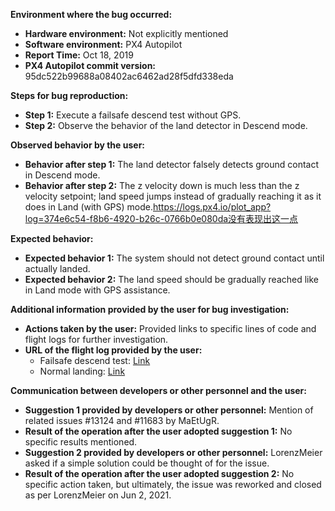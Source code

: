 **Environment where the bug occurred:**

- **Hardware environment:** Not explicitly mentioned
- **Software environment:** PX4 Autopilot
- **Report Time:** Oct 18, 2019
- **PX4 Autopilot commit version:** 95dc522b99688a08402ac6462ad28f5dfd338eda

**Steps for bug reproduction:**

- **Step 1:** Execute a failsafe descend test without GPS.
- **Step 2:** Observe the behavior of the land detector in Descend mode.

**Observed behavior by the user:**

- **Behavior after step 1:** The land detector falsely detects ground contact in Descend mode.
- **Behavior after step 2:** The z velocity down is much less than the z velocity setpoint; land speed jumps instead of gradually reaching it as it does in Land (with GPS) mode.<font color='red'>https://logs.px4.io/plot_app?log=374e6c54-f8b6-4920-b26c-0766b0e080da没有表现出这一点</font>

**Expected behavior:**

- **Expected behavior 1:** The system should not detect ground contact until actually landed.
- **Expected behavior 2:** The land speed should be gradually reached like in Land mode with GPS assistance.

**Additional information provided by the user for bug investigation:**

- **Actions taken by the user:** Provided links to specific lines of code and flight logs for further investigation.
- **URL of the flight log provided by the user:** 
  - Failsafe descend test: [Link](https://review.px4.io/plot_app?log=3104d449-dd29-473f-9055-354984ff8afa)
  - Normal landing: [Link](https://review.px4.io/plot_app?log=2ea6423f-b232-45c9-8c40-32e775118359)

**Communication between developers or other personnel and the user:**

- **Suggestion 1 provided by developers or other personnel:** Mention of related issues #13124 and #11683 by MaEtUgR.
- **Result of the operation after the user adopted suggestion 1:** No specific results mentioned.
- **Suggestion 2 provided by developers or other personnel:** LorenzMeier asked if a simple solution could be thought of for the issue.
- **Result of the operation after the user adopted suggestion 2:** No specific action taken, but ultimately, the issue was reworked and closed as per LorenzMeier on Jun 2, 2021.
